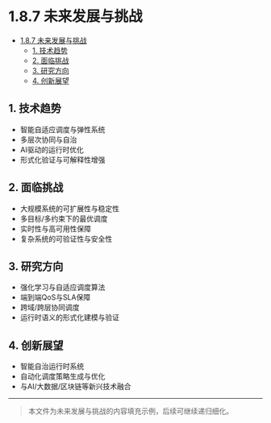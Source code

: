 # 1.8.7 未来发展与挑战


<!-- TOC START -->

- [1.8.7 未来发展与挑战](#187-未来发展与挑战)
  - [1. 技术趋势](#1-技术趋势)
  - [2. 面临挑战](#2-面临挑战)
  - [3. 研究方向](#3-研究方向)
  - [4. 创新展望](#4-创新展望)

<!-- TOC END -->

## 1. 技术趋势

- 智能自适应调度与弹性系统
- 多层次协同与自治
- AI驱动的运行时优化
- 形式化验证与可解释性增强

## 2. 面临挑战

- 大规模系统的可扩展性与稳定性
- 多目标/多约束下的最优调度
- 实时性与高可用性保障
- 复杂系统的可验证性与安全性

## 3. 研究方向

- 强化学习与自适应调度算法
- 端到端QoS与SLA保障
- 跨域/跨层协同调度
- 运行时语义的形式化建模与验证

## 4. 创新展望

- 智能自治运行时系统
- 自动化调度策略生成与优化
- 与AI/大数据/区块链等新兴技术融合

---
> 本文件为未来发展与挑战的内容填充示例，后续可继续递归细化。
